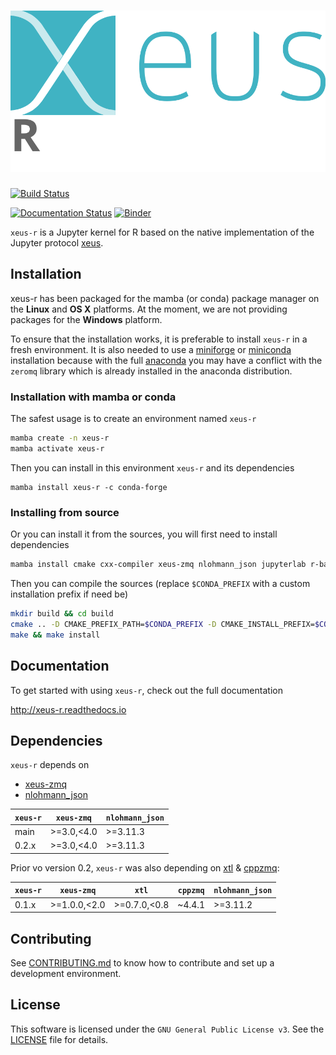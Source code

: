 # ![xeus-r](docs/source/xeus-logo.svg)

[![Build Status](https://github.com/jupyter-xeus/xeus-r/actions/workflows/main.yml/badge.svg)](https://github.com/jupyter-xeus/xeus-r/actions/workflows/main.yml)

[![Documentation Status](http://readthedocs.org/projects/xeus-r/badge/?version=latest)](https://xeus-rreadthedocs.io/en/latest/?badge=latest)
[![Binder](https://mybinder.org/badge_logo.svg)](https://mybinder.org/v2/gh/jupyter-xeus/xeus-r/main?urlpath=/lab/tree/notebooks/xeus-r.ipynb)

`xeus-r` is a Jupyter kernel for R based on the native implementation of the
Jupyter protocol [xeus](https://github.com/jupyter-xeus/xeus).

## Installation

xeus-r has been packaged for the mamba (or conda) package manager on the **Linux** and **OS X** platforms. At the moment, we are not providing packages for the **Windows** platform.

To ensure that the installation works, it is preferable to install `xeus-r` in a
fresh environment. It is also needed to use a
[miniforge](https://github.com/conda-forge/miniforge#mambaforge) or
[miniconda](https://conda.io/miniconda.html) installation because with the full
[anaconda](https://www.anaconda.com/) you may have a conflict with the `zeromq` library
which is already installed in the anaconda distribution.

### Installation with mamba or conda

The safest usage is to create an environment named `xeus-r`

```bash
mamba create -n xeus-r
mamba activate xeus-r
```

Then you can install in this environment `xeus-r` and its dependencies

```
mamba install xeus-r -c conda-forge
```

### Installing from source

Or you can install it from the sources, you will first need to install dependencies

```bash
mamba install cmake cxx-compiler xeus-zmq nlohmann_json jupyterlab r-base r-evaluate r-rlang r-jsonlite r-glue r-cli r-repr r-irdisplay -c conda-forge
```

Then you can compile the sources (replace `$CONDA_PREFIX` with a custom installation
prefix if need be)

```bash
mkdir build && cd build
cmake .. -D CMAKE_PREFIX_PATH=$CONDA_PREFIX -D CMAKE_INSTALL_PREFIX=$CONDA_PREFIX -D CMAKE_INSTALL_LIBDIR=lib
make && make install
```

<!-- ## Trying it online

To try out xeus-r interactively in your web browser, just click on the binder link:
(Once Conda Package is Ready)

[![Binder](binder-logo.svg)](https://mybinder.org/v2/gh/jupyter-xeus/xeus-r/main?urlpath=/lab/tree/notebooks/xeus-r.ipynb) -->



## Documentation

To get started with using `xeus-r`, check out the full documentation

http://xeus-r.readthedocs.io


## Dependencies

`xeus-r` depends on

- [xeus-zmq](https://github.com/jupyter-xeus/xeus-zmq)
- [nlohmann_json](https://github.com/nlohmann/json)

| `xeus-r`|   `xeus-zmq`     |`nlohmann_json` |
|---------|------------------|----------------|
|  main   |  >=3.0,<4.0      |  >=3.11.3      |
|  0.2.x  |  >=3.0,<4.0      |  >=3.11.3      |

Prior vo version 0.2, `xeus-r` was also depending on [xtl](https://github.com/xtensor-stack/xtl) & [cppzmq](https://github.com/zeromq/cppzmq):

| `xeus-r`|   `xeus-zmq`     |      `xtl`      | `cppzmq` | `nlohmann_json` |
|---------|------------------|-----------------|----------|-----------------|
|  0.1.x  |  >=1.0.0,<2.0    |  >=0.7.0,<0.8   | ~4.4.1   |  >=3.11.2       |

## Contributing

See [CONTRIBUTING.md](./CONTRIBUTING.md) to know how to contribute and set up a
development environment.

## License

This software is licensed under the `GNU General Public License v3`. See the [LICENSE](LICENSE)
file for details.
